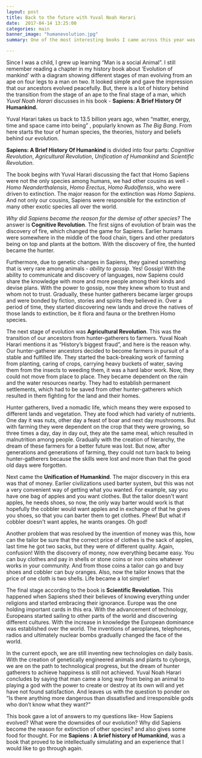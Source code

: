 ```yaml
---
layout: post
title: Back to the future with Yuval Noah Harari
date:  2017-04-14 13:25:00
categories: main
banner_image: "humanevolution.jpg"
summary: One of the most interesting books I came across this year was Sapiens:A Brief History Of Humankind. Yuval Noah Harari takes you on a journey starting from the big bang to the current era and manages to hold your interest completely throughout the book.

---
```


Since I was a child, I grew up learning “Man is a social Animal”. I still remember reading a chapter in my history book
about ‘Evolution of mankind’ with a diagram showing different stages of man evolving from an ape on four legs to a man on two.
It looked simple and gave the impression that our ancestors evolved peacefully. But, there is a lot of history behind
the transition from the stage of an ape to the final stage of a man, which _Yuval Noah Harari_ discusses in his
book - **Sapiens: A Brief History Of Humankind.**
<br/>

Yuval Harari takes us back to 13.5 billion years ago, when “matter, energy, time and space came into being” ,
popularly known as _The Big Bang_. From here starts the tour of human species, the theories, history and beliefs behind
our evolution.

**Sapiens: A Brief History Of Humankind** is  divided into four parts: _Cognitive Revolution_, _Agricultural Revolution_,
_Unification of Humankind_ and _Scientific Revolution_.

The book begins with Yuval Harari discussing the fact that Homo Sapiens were not the only species among humans, we had other
cousins as well - _Homo Neanderthalensis_, _Homo Erectus_, _Homo Rudolfensis_, who were driven to extinction. The major reason
for the extinction was _Homo Sapiens_. And not only our cousins, Sapiens were responsible for the extinction of many other exotic
species all over the world.

_Why did Sapiens became the reason for the demise of other species?_ The answer is **Cognitive Revolution**. The first signs
of evolution of brain was the discovery of fire, which changed the game for Sapiens. Earlier humans were somewhere in
the middle of the food chain, tigers and other predators being on top and plants at the bottom. With the discovery of
fire, the hunted became the hunter.

Furthermore, due to genetic changes in Sapiens, they gained something that is very
rare among animals - _ability to gossip_. Yes! Gossip! With the ability to communicate and discovery of languages, now
Sapiens could share the knowledge with more and more people among their kinds and devise plans. With the power to gossip,
now they knew whom to trust and whom not to trust. Gradually, these hunter gatherers became larger groups and were
bonded by fiction, stories and spirits they believed in. Over a period of time, they started discovering new lands and
drove the natives of those lands to extinction, be it flora and fauna or the brethren Homo species.

The next stage of evolution was **Agricultural Revolution**. This was the transition of our ancestors from hunter-gatherers
 to farmers. Yuval Noah Harari mentions it as “History’s biggest fraud”, and here is the reason why. Our hunter-gatherer
  ancestors decided to become farmers in pursuit of a stable and fulfilled life. They started the back-breaking
  work of farming from planting, caring of crops, carrying heavy buckets of water, saving them from the insects to
   weeding them, it was a hard labor work. Now, they could not move from place to place. They became dependent on the
   rain and the water resources nearby. They had to establish permanent settlements, which had to be saved from other
   hunter-gatherers which resulted in them fighting for the land and their homes.

   Hunter gatherers, lived a nomadic life, which means they were exposed to different lands and vegetation. They ate food which had variety of nutrients. One day it was nuts, other day a feast of boar
   and next day mushrooms. But with farming they were dependent on the crop that they were growing, so three times a
   day, day in day out, they ate the same meal, which resulted in malnutrition among people. Gradually with the creation
   of hierarchy, the dream of these farmers for a better future was lost. But now, after generations and generations
   of farming,  they could not turn back to being hunter-gatherers because the skills were lost and more than that the
   good old days were forgotten.

Next came the **Unification of Humankind**. The major discovery in this era was that of money. Earlier civilizations used barter system,
 but this was not a very convenient way of getting what you wanted. For example, say you have one bag of apples and you
  want clothes. But the tailor doesn't want apples, he needs shoes, so now, the only way barter would work is that
  hopefully the cobbler would want apples and in exchange of that he gives you shoes, so that you can barter them to
  get clothes. Phew! But what if cobbler doesn't want apples, he wants oranges. Oh god!

  Another problem that was resolved by the invention of money was this,
  how can the tailor be sure that the correct price of clothes is the sack of apples, last time he got two sacks, but
  they were of different quality. Again, confusion! With the discovery of money, now everything became easy. You can buy
  clothes and pay in shells or stone coins or iron coins whatever works in your community. And from those coins a tailor
  can go and buy shoes and cobbler can buy oranges. Also, now the tailor knows that the price of one cloth is two shells.
   Life became a lot simpler!

The final stage according to the book is **Scientific Revolution**. This happened when Sapiens shed their believes of knowing
everything under religions and started embracing their ignorance. Europe was the one holding important cards in this era. With the advancement of technology, Europeans started sailing to other parts of the world and discovering different cultures. With the increase in knowledge the European dominance was established over the world. The inventions of aeroplanes, telephones, radios and ultimately nuclear bombs gradually changed the face of the world.

In the current epoch, we are still inventing new technologies on daily basis. With the creation of genetically engineered animals and plants to cyborgs, we are on the path to technological progress, but the dream of hunter gatherers to achieve happiness is still not achieved. Yuval Noah Harari  concludes by saying that man came a long way from being an animal to playing a god with the power to create or destroy at its own will and yet have not found satisfaction. And leaves us with the question to ponder on “Is there anything more dangerous than dissatisfied and irresponsible gods who don’t know what they want?”

This book gave a lot of answers to my questions like- How Sapiens evolved? What were the downsides of our evolution? Why did Sapiens become the reason for extinction of other species? and also gives some food for thought. For me **Sapiens : A brief history of Humankind**, was a book that proved to be intellectually simulating and an experience that I would like to go through again.



